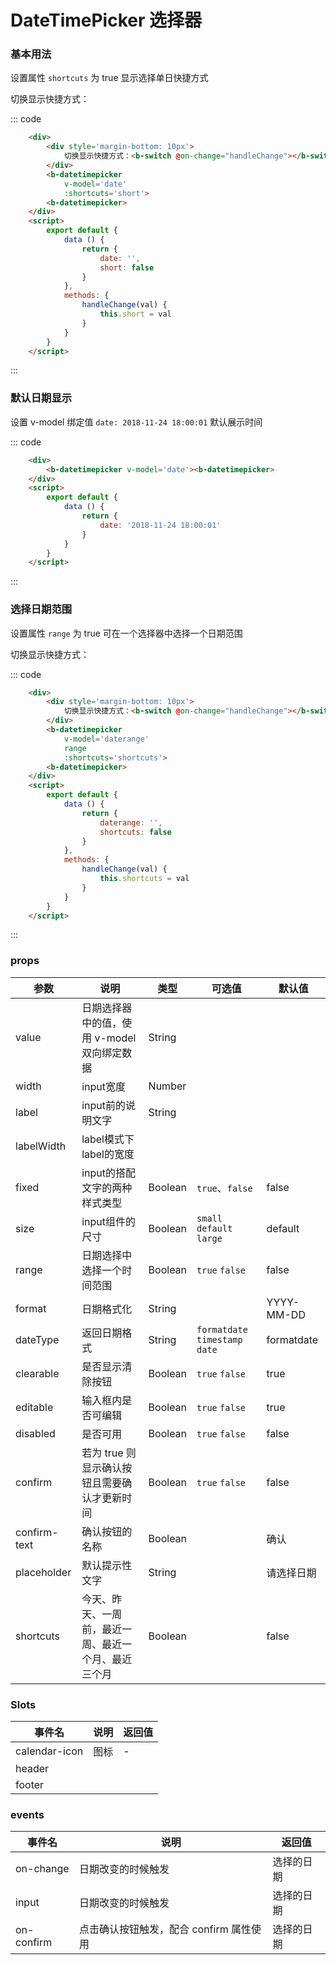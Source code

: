 # DateTimePicker 选择器

### 基本用法

设置属性 `shortcuts` 为 true 显示选择单日快捷方式

<div class='example'>
    <div class='example-box'>
        <div style='margin-bottom: 10px'>
            切换显示快捷方式：<b-switch @on-change="handleChange"></b-switch>
        </div>
        <b-datetimepicker 
            v-model='date' 
            :shortcuts='short'>
        <b-datetimepicker>
    </div>

::: code
```html
    <div>
        <div style='margin-bottom: 10px'>
            切换显示快捷方式：<b-switch @on-change="handleChange"></b-switch>
        </div>
        <b-datetimepicker 
            v-model='date' 
            :shortcuts='short'>
        <b-datetimepicker>
    </div>
    <script>
        export default {
            data () {
                return {
                    date: '',
                    short: false
                }
            },
            methods: {
                handleChange(val) {
                    this.short = val
                }
            }
        }
    </script>
```
:::
</div>

### 默认日期显示

设置 v-model 绑定值 `date: 2018-11-24 18:00:01` 默认展示时间

<div class='example'>
    <div class='example-box'>
        <b-datetimepicker v-model='date1'><b-datetimepicker>
    </div>

::: code
```html
    <div>
        <b-datetimepicker v-model='date'><b-datetimepicker>
    </div>
    <script>
        export default {
            data () {
                return {
                    date: '2018-11-24 18:00:01'
                }
            }
        }
    </script>
```
:::
</div>

### 选择日期范围

设置属性 `range` 为 true 可在一个选择器中选择一个日期范围

<div class='example'>
    <div class='example-box'>
        <div style='margin-bottom: 10px'>
            切换显示快捷方式：<b-switch @on-change="handleChangeShortcuts"></b-switch>
        </div>
        <b-datetimepicker 
            v-model='daterange' 
            range 
            :shortcuts='shortcuts'>
        <b-datetimepicker>
    </div>

::: code
```html
    <div>
        <div style='margin-bottom: 10px'>
            切换显示快捷方式：<b-switch @on-change="handleChange"></b-switch>
        </div>
        <b-datetimepicker 
            v-model='daterange' 
            range 
            :shortcuts='shortcuts'>
        <b-datetimepicker>
    </div>
    <script>
        export default {
            data () {
                return {
                    daterange: '',
                    shortcuts: false
                }
            },
            methods: {
                handleChange(val) {
                    this.shortcuts = val
                }
            }
        }
    </script>
```
:::
</div>

<script>
    export default {
        data () {
            return {
                date: '',
                short: false,
                date1: '2018-11-24 18:00:01',
                daterange: '',
                shortcutsdate: '',
                shortcuts: false,
                popup: '',
            }
        },
        methods: {
            handleChange(val) {
                this.short = val
            },
            handleChangeShortcuts(val) {
                this.shortcuts = val
            }
        }
    }
</script>

### props

| 参数 | 说明 | 类型 | 可选值 | 默认值 |
| ---- | ---- | ---- | ---- | ---- |
| value | 日期选择器中的值，使用 v-model 双向绑定数据 | String |
| width | input宽度 | Number |
| label | input前的说明文字 | String |
| labelWidth | label模式下label的宽度 |
| fixed | input的搭配文字的两种样式类型 | Boolean  | `true`、`false` | false |
| size | input组件的尺寸 | Boolean  | `small` `default` `large` | default |
| range | 日期选择中选择一个时间范围 | Boolean  | `true` `false` | false |
| format | 日期格式化 | String  | | YYYY-MM-DD |
| dateType | 返回日期格式 | String | `formatdate` `timestamp` `date` | formatdate |
| clearable | 是否显示清除按钮 | Boolean  | `true` `false` | true |
| editable | 输入框内是否可编辑 | Boolean  | `true` `false` | true |
| disabled | 是否可用 | Boolean | `true` `false` | false |
| confirm | 若为 true 则显示确认按钮且需要确认才更新时间 | Boolean | `true` `false` | false |
| confirm-text | 确认按钮的名称 | Boolean | | 确认 |
| placeholder | 默认提示性文字 | String |  | 请选择日期 |
| shortcuts | 今天、昨天、一周前，最近一周、最近一个月、最近三个月 | Boolean |  | false |

### Slots
| 事件名 | 说明	| 返回值 |
| ---- | ---- | ---- |
| calendar-icon | 图标 | - |
| header |  |  |
| footer |  |  |


### events
| 事件名 | 说明	| 返回值 |
| ---- | ---- | ---- |
| on-change | 日期改变的时候触发 | 选择的日期 |
| input | 日期改变的时候触发 | 选择的日期 |
| on-confirm | 点击确认按钮触发，配合 confirm 属性使用 | 选择的日期 |
